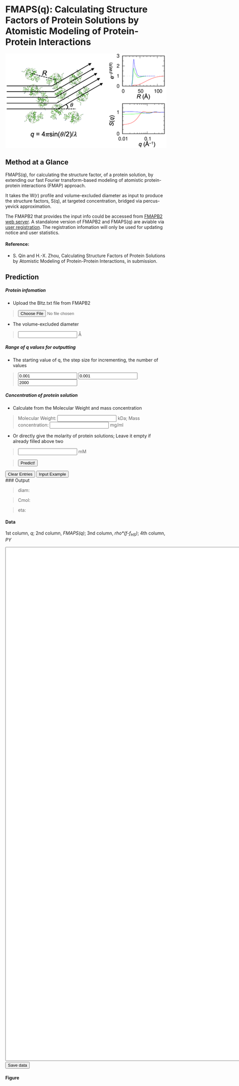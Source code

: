 <head>
  <meta charset="UTF-8">
  <link rel="stylesheet" href="css/styles.css">
</head>
<body>

# FMAPS(q): Calculating Structure Factors of Protein Solutions by Atomistic Modeling of Protein-Protein Interactions

![](images/FMAPSq.png)

## Method at a Glance

FMAPS(q), for calculating the structure factor, of a protein
solution, by extending our fast Fourier transform-based modeling of atomistic protein-protein
interactions (FMAP) approach.

It takes the W(r) profile and volume-excluded diameter as input to produce the structure factors, S(q), at targeted concentration, bridged via percus-yevick approximation.

The FMAPB2 that provides the input info could be accessed from  [FMAPB2 web server](https://pipe.rcc.fsu.edu/fmapb2/). A standalone version of FMAPB2 and FMAPS(q) are aviable via [user registration](https://forms.office.com/r/nCWK1Rhk9L). The registration infomation will only be used for updating notice and user statistics. 

#### Reference:
* S. Qin and H.-X. Zhou, Calculating Structure Factors of Protein Solutions by Atomistic Modeling of Protein-Protein Interactions, in submission.

## Prediction

##### Protein infomation

<form name="fmapsq">

* Upload the Bltz.txt file from FMAPB2

> <input type="file" name="file-input" onchange="rdfchange()">

* The volume-excluded diameter

> <input name="simga" size="20" type="number"> Å

##### Range of q values for outputting

* The starting value of q, the step size for incrementing, the number of values

> <input name="qstart" size="20" type="number" value=0.001 > <input name="qstep" size="20" type="number" value=0.001 > <input name="qnum" size="20" type="number" value=2000 >

##### Concentration of protein solution

* Calculate from the Molecular Weight and mass concentration

> Molecular Weight: <input name="molWght" size="20" type="number" > kDa; Mass concentration: <input name="concent" size="20" type="number" > mg/ml

* Or directly give the molarity of protein solutions; Leave it empty if already filled above two

> <input name="mol" size="20" type="number" > mM

> <input onclick="predict()" type="button" value="Predict!">
<input type="reset" value="Clear Entries">
<input onclick="FillForm('fmapsq')" type="button" value="Input Example">

</form>
### Output

> diam: <code class="eq_disp" id="protein_sigma"> </code>

> Cmol: <code class="eq_disp" id="protein_mol"> </code>

> eta: <code class="eq_disp" id="protein_eta"> </code>

#### Data
1st column, *q*; 2nd column, *FMAPS(q)*; 3nd column, *rho\*(f-f<sub>HS</sub>)*; 4th column, *PY*

<textarea id="textArea" style="position: relative; height:40vh; width:80vw"></textarea>

<br>
<button id="save" type="button" value="save"> Save data </button>

#### Figure

<div class="chart-container" style="position: relative; height:40vh; width:80vw">
<canvas id="myChart"></canvas>
</div>

<script src="js/formfill.js"></script>
<script src="js/fmapsq.js"></script>
<script src="js/chart.min.js"></script>
<script src="js/chart.js"></script>
<script src="js/utils.js"></script>
